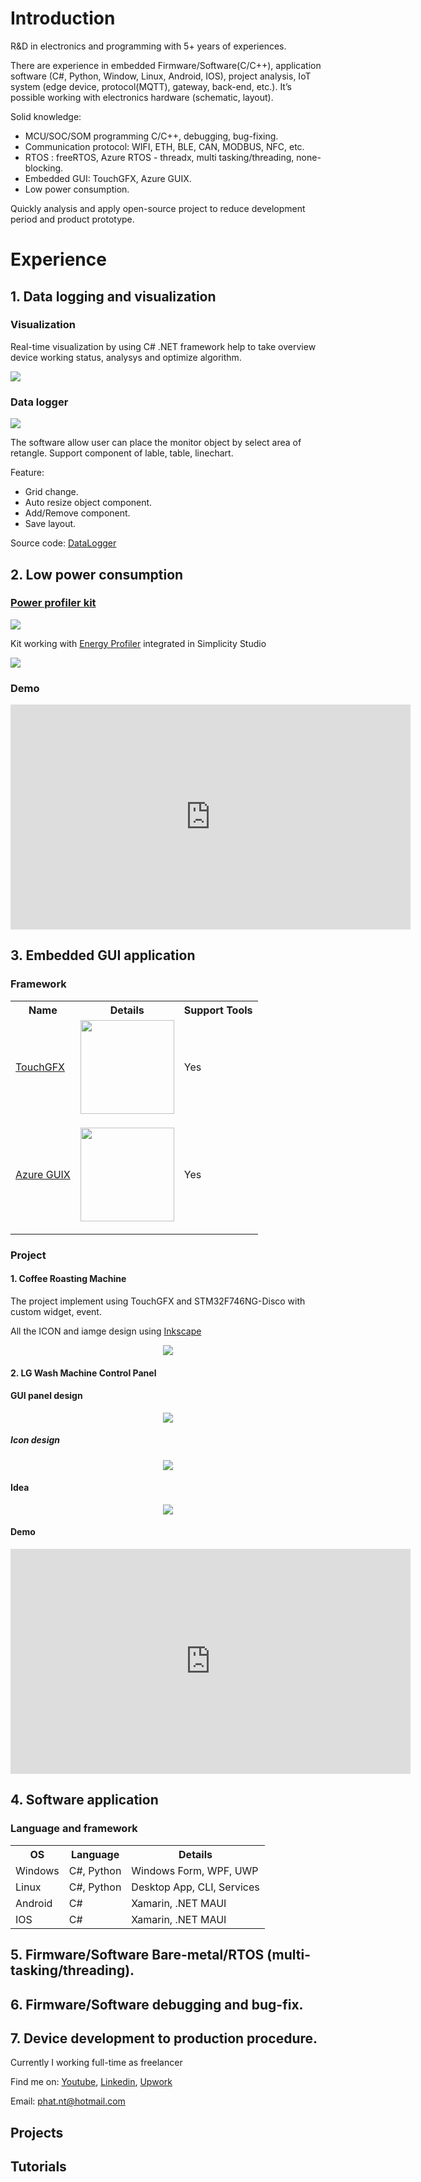# Introduction

R&D in electronics and programming with 5+ years of experiences. 

There are experience in embedded Firmware/Software(C/C++), application software (C#, Python, Window, Linux, Android, IOS), project analysis, IoT system (edge device, protocol(MQTT), gateway, back-end, etc.). It’s possible working with electronics hardware (schematic, layout). 

Solid knowledge:
- MCU/SOC/SOM programming C/C++, debugging, bug-fixing.
- Communication protocol: WIFI, ETH, BLE, CAN, MODBUS, NFC, etc.
- RTOS : freeRTOS, Azure RTOS - threadx, multi tasking/threading, none-blocking.
- Embedded GUI: TouchGFX, Azure GUIX.
- Low power consumption.

Quickly analysis and apply open-source project to reduce development period and product prototype.

# Experience

## 1. Data logging and visualization

### Visualization

Real-time visualization by using C# .NET framework help to take overview device working status, analysys and optimize algorithm.

![](assets/img/data_log_visualization.jpg)

### Data logger

![](assets/img/data_log_software.jpg)

The software allow user can place the monitor object by select area of retangle. Support component of lable, table, linechart.

Feature:
- Grid change.
- Auto resize object component.
- Add/Remove component.
- Save layout.

Source code: [DataLogger](https://github.com/pnt325/DataLogger)

## 2. Low power consumption

### [Power profiler kit](https://www.silabs.com/documents/public/user-guides/ug431-brd4183a-user-guide.pdf)

![](assets/img/WSTK.png)

Kit working with [Energy Profiler](https://docs.silabs.com/simplicity-studio-5-users-guide/1.0/using-the-tools/energy-profiler/) integrated in Simplicity Studio

![](assets/img/energy-prof-interface.png)

### Demo

<p align="center">

<iframe width="640" height="360" src="https://www.youtube.com/embed/OZZQ3ALdSR8" title="[Power profiler] IOT device low power consumption" frameborder="0" allow="accelerometer; autoplay; clipboard-write; encrypted-media; gyroscope; picture-in-picture" allowfullscreen></iframe>

</p>

## 3. Embedded GUI application

### Framework 

<table>
  <tr>
    <th>Name</th>
    <th>Details</th>
    <th>Support Tools</th>
  </tr>
  <tr>
    <td><a href="https://support.touchgfx.com/4.20/docs/introduction/welcome">TouchGFX</a></td>
    <td> <img height="150" src="assets/img/touchgfx_logo.png"/> </td>
    <td>Yes</td>
  </tr>
  <tr>
    <td> <a href="https://docs.microsoft.com/en-us/azure/rtos/guix/overview-guix">Azure GUIX</a> </td>
    <td> <p align="center"> <img height="150" src="assets/img/guix_logo.jpg"/> </p> </td>
    <td>Yes</td>
  </tr>
</table>

### Project

#### 1. Coffee Roasting Machine

The project implement using TouchGFX and STM32F746NG-Disco with custom widget, event.

All the ICON and iamge design using [Inkscape](https://inkscape.org/)

<p align="center">
  <img src="assets/img/CoffeeRoastingMachine.jpg">
</p>

#### 2. LG Wash Machine Control Panel

#### GUI panel design

<p align="center">
<img src="assets/img/washmachine_design.jpg"/>
</p>

##### Icon design

<p align="center">
<img src="assets/img/washmachine_icon_design.jpg"/>
</p>

#### Idea

<p align="center">
<img src="assets/img/washmachine_idea.jpg"/>
</p>

#### Demo

<p align="center">
<iframe width="640" height="360" src="https://www.youtube.com/embed/6C_YN7xRSYk" title="Embedded GUI design Wash Machine Touchscreen control panel" frameborder="0" allow="accelerometer; autoplay; clipboard-write; encrypted-media; gyroscope; picture-in-picture" allowfullscreen></iframe>
</p>


## 4. Software application

### Language and framework

<table>
  <tr>
    <th>OS</th>
    <th>Language</th>
    <th>Details</th>
  </tr>
  <tr>
    <td>Windows</td>
    <td>C#, Python</td>
    <td>Windows Form, WPF, UWP</td>
  </tr>
  <tr>
    <td>Linux</td>
    <td>C#, Python</td>
    <td>Desktop App, CLI, Services</td>
  </tr>
  <tr>
    <td>Android</td>
    <td>C#</td>
    <td>Xamarin, .NET MAUI</td>
  </tr>
  <tr>
    <td>IOS</td>
    <td>C#</td>
    <td>Xamarin, .NET MAUI</td>
  </tr>
</table>

## 5. Firmware/Software Bare-metal/RTOS (multi-tasking/threading).
## 6. Firmware/Software debugging and bug-fix.
## 7. Device development to production procedure.

Currently I working full-time as freelancer

Find me on: [Youtube](https://www.youtube.com/c/PhatNguyenDIY), [Linkedin](https://www.linkedin.com/in/phatnt/), [Upwork](https://www.upwork.com/freelancers/~017742a3ed87a97121?viewMode=1)

Email: phat.nt@hotmail.com

## Projects

## Tutorials